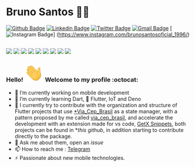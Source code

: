 # Bruno Santos :man_technologist:

[![Github Badge](https://img.shields.io/badge/-Github-000?style=flat-square&logo=Github&logoColor=white&link=https://github.com/lucasgdb)](https://github.com/Bruno-Sil)
[![Linkedin Badge](https://img.shields.io/badge/-LinkedIn-blue?style=flat-square&logo=Linkedin&logoColor=white&link=https://www.linkedin.com/in/rebeccamanzi/)](https://www.linkedin.com/in/bruno-santos-1a2875132/)
[![Twitter Badge](https://img.shields.io/badge/-Twitter-1ca0f1?style=flat-square&labelColor=1ca0f1&logo=twitter&logoColor=white&link=https://twitter.com/lgdbittencourt)]()
[![Gmail Badge](https://img.shields.io/badge/-Gmail-c14438?style=flat-square&logo=Gmail&logoColor=white&link=mailto:rebeccamanzi@gmail.com)](mailto:deltafid@gmail.com)
[![Instagram Badge](https://img.shields.io/badge/-Instagram-C13584?style=flat-square&labelColor=C13584&logo=instagram&logoColor=white&link=https://www.instagram.com/codepwr/)]
(https://www.instagram.com/brunosantosoficial_1996/)


##
![](https://img.shields.io/badge/‎-Linux-E95420?logo=linux&logoColor=white&style=plastic)
![](https://img.shields.io/badge/‎-PHP-181717?logo=php&logoColor=white&style=plastic)
![](https://img.shields.io/badge/‎-JavaScript-F7DF1E?logo=javascript&logoColor=white&style=plastic)
![](https://img.shields.io/badge/‎-HTML-CC342D?logo=html5&logoColor=white&style=plastic)
![](https://img.shields.io/badge/‎-CSS-1572B6?logo=css3&logoColor=white&style=plastic)
![](https://img.shields.io/badge/‎-NodeJS-339933?logo=Node.js&logoColor=white&style=plastic)
![](https://img.shields.io/badge/‎-Git-F05032?logo=git&logoColor=white&style=plastic)
![](https://img.shields.io/badge/‎-GitHub-181717?logo=github&logoColor=white&style=plastic)
![](https://img.shields.io/badge/‎-VS%20Code-007ACC?logo=visual-studio-code&logoColor=white&style=plastic)


### Hello! <img style="margin: 0 auto" src="https://github.com/ABSphreak/ABSphreak/blob/master/gifs/Hi.gif" height="50"> Welcome to my profile :octocat:

- 🔭 I’m currently working on mobile development
- 🌱 I’m currently learning Dart, 💙 Flutter, IoT and Deno
- 👯 I currently try to contribute with the organization and structure of Flutter projects that use [*Via_Cep_Brasil](https://pub.dev/packages/via_cep_brasil) as a state manager, with a pattern proposed by me called [via_cep_brasil](https://github.com/Bruno-Sil/via_cep_brasil), and accelerate the development with an extension made for vs code, [GetX Snippets](https://marketplace.visualstudio.com/items?itemName=get-snippets.get-snippets), both projects can be found in **this github*, in addition starting to contribute directly to the package.
- 💬 Ask me about them, open an *issue*
- 📫 How to reach me : [Telegram](https://t.me/Bruno_1996)
- ⚡ Passionate about new mobile technologies.
